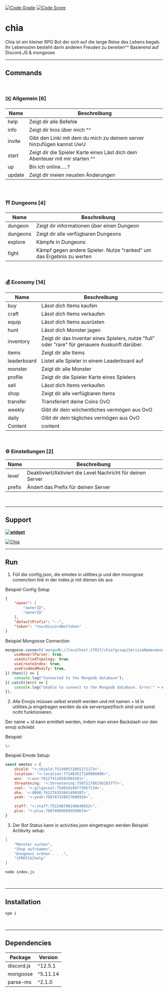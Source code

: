 
[![Code Grade](https://www.code-inspector.com/project/18829/status/svg)](https://www.code-inspector.com/public/project/18829/dashboard)
[![Code Score](https://www.code-inspector.com/project/18829/score/svg)](https://www.code-inspector.com/public/project/18829/dashboard)

# chia
Chia ist ein kleiner RPG Bot der sich auf die lange Reise des Lebens begab. Ihr Lebenssinn besteht darin anderen Freuden zu bereiten^^ 
Basierend auf Discord.JS & mongoose
</br>


***
## Commands
</br>

### ✉️  Allgemein [6]
|  Name | Beschreibung |
| ------------- | ------------- |
| help | Zeigt dir alle Befehle |
| info | Zeigt dir Inos über mich ^^ |
| invite | Gibt den Linki mit dem du mich zu deinem server hinzufügen kannst UwU |
| start | Zeigt dir die Spieler Karte eines Läst dich dein Abenteuer mit mir starten ^^ |
| up | Bin ich online.....? |
| update | Zeigt dir meien neusten Änderungen |
</br>

### ⛩️ Dungeons [4]
|  Name | Beschreibung |
| ------------- | ------------- |
| dungeon | Zeigt dir informationen über einen Dungeon |
| dungeons | Zeigt dir alle verfügbaren Dungeons |
| explore | Kämpfe in Dungeons |
| fight | Kämpf gegen andere Spieler. Nutze "ranked" um das Ergebnis zu werten |
</br>

### 💰  Economy [14]
|  Name | Beschreibung |
| ------------- | ------------- |
| buy | Lässt dich Items kaufen |
| craft | Lässt dich Items verkaufen |
| equip | Lässt dich Items ausrüsten |
| hunt | Lässt dich Monster jagen |
| inventory | Zeigt dir das Inventar eines Spielers, nutze "full" oder "rare" für genauere Auskunft darüber. |
| items | Zeigt dir alle Items |
| leaderboard | Listet alle Spieler in einem Leaderboard auf |
| monster | Zeigt dir alle Monster |
| profile | Zeigt dir die Spieler Karte eines Spielers |
| sell | Lässt dich Items verkaufen |
| shop | Zeigt dir alle verfügbaren Items |
| transfer | Transferiert deine Coins OvO |
| weekly | Gibt dir dein wöchentliches vermögen aus OvO |
| daily | Gibt dir dein tägliches vermögen aus OvO |
| Content | content |
</br>

### ⚙️ Einstellungen [2]
|  Name | Beschreibung |
| ------------- | ------------- |
| level | Deaktiviert/Aktiviert die Level Nachricht für deinen Server |
| prefix | Ändert das Prefix für deinen Server |
</br>


***
## Support

**[![widget](https://discord.com/api/guilds/553942677117337600/widget.png?style=banner2)](https://discord.gg/Emk2udJ)**

<a href="https://top.gg/bot/744883074508259329">
    <img src="https://top.gg/api/widget/744883074508259329.svg" alt="Chia" />
</a>

***
## Run
1. Füll die config.json, die emotes in utilities.js und den moongose conenction link in der index.js mit dienen ids aus

Beispiel Config Setup

```json
{
    "owner": [
        "ownerID",
        "ownerID"
    ],
    "defaultPrefix": "--",
    "token": "YourDiscordBotToken"
}
```

Beispiel Mongoose Connection

```Javascript
mongoose.connect('mongodb://localhost:27017/chia?gssapiServiceName=mongodb', {
    useNewUrlParser: true,
    useUnifiedTopology: true,
    useCreateIndex: true,
    useFindAndModify: true,
}).then(() => {
    console.log("Connected to the Mongodb database");
}).catch((err) => {
    console.log("Unable to connect to the Mongodb database. Error:" + err, "error");
});

```
2. Alle Emojis müssen selbst erstellt werden und mit namen + Id in utilities.js eingetragen werden da sie serverspezifisch sind und sonst nciht funktionieren.

Der name + id kann ermittelt werden, indem man einen Backslash vor den emoji schriebt

Beispiel:
```
\✨
```

Beispiel Emote Setup:

```javascript
const emotes = {
    shield: "<:shield:753309572055171173>",
    location: "<:location:771483527169966090>",
    wus: '<:wus:761274129583964201>',
    threatening: '<:threatening:750711786256203777>',
    cool: '<:gilgacool:754654249773957134>',
    oha: '<:0000:761274355841499207>',
    yeah: '<:yeah:768747358937808926>',

    staff: "<:staff:752248790198648852>",
    plus: "<:plus:768749896995569674>"
}
```

3. Der Bot Status kann in activities.json eingetragen werden
Beispiel Actibvity setup:

```json
[
    "Monster suchen",
    "Shop aufräumen",
    "Dungeons ordnen . . .",
    "{PREFIX}help"
]
```

```
node index.js
```
</br>

***
## Installation
```
npm i
```
</br>

***
## Dependencies
|  Package | Version |
| ------------- | ------------- |
| discord.js | ^12.5.1 |
| mongoose | ^5.11.14 |
| parse-ms | ^2.1.0 |